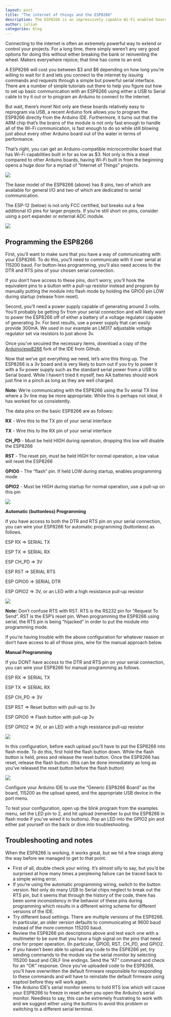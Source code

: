 ```yaml
---
layout: post
title: "The internet of things and the ESP8266"
description: The ESP8266 is an impressively capable Wi-Fi enabled board with a powerful microprocessor and Arduino compatibility.
author: julian
categories: blog
---
```


Connecting to the internet is often an extremely powerful way to extend or control your projects. For a long time, there simply weren’t any very good options for doing this without either breaking the bank or reinventing the wheel. Makers everywhere rejoice; that time has come to an end.

<!--more-->

A ESP8266 will cost you between $3 and $6 depending on how long you’re willing to wait for it and lets you connect to the internet by issuing commands and requests through a simple but powerful serial interface. There are a number of simple tutorials out there to help you figure out how to set up basic communication with an ESP8266 using either a USB to Serial cable to try it out or to program an Arduino to connect to the internet.

But wait, there’s more! Not only are these boards relatively easy to reprogram via USB, a recent Arduino fork allows you to program the ESP8266 directly from the Arduino IDE. Furthermore, it turns out that the ARM chip that’s the brains of the module is not only fast enough to handle all of the Wi-Fi communication, is fast enough to do so while still blowing just about every other Arduino board out of the water in terms of performance.

That’s right, you can get an Arduino-compatible microcontroller board that has Wi-Fi capabilities built in for as low as $3. Not only is this a steal compared to other Arduino boards, having Wi-Fi built in from the beginning opens a huge door for a myriad of “Internet of Things” projects.

<img class="showcase" src="/resources/images/blog/esp8266/esp8266.jpg" />

The base model of the ESP8266 (above) has 8 pins, two of which are available for general I/O and two of which are dedicated to serial communication.

The ESP-12 (below) is not only FCC certified, but breaks out a few additional IO pins for larger projects. If you're still short on pins, consider using a port expander or external ADC module.

<img class="showcase" src="/resources/images/blog/esp8266/esp12.jpg" />

Programming the ESP8266
-----------------------
First, you’ll want to make sure that you have a way of communicating with your ESP8266. To do this, you’ll need to communicate with it over serial at 115200 baud. For button-less programming, you’ll also need access to the DTR and RTS pins of your chosen serial connection.

If you don’t have access to these pins, don’t worry, you’ll hook the equivalent pins to a button with a pull-up resistor instead and program by manually putting the module into flash mode by holding the GPIO0 pin LOW during startup (release from reset).

Second, you’ll need a power supply capable of generating around 3 volts. You’ll probably be getting 5v from your serial connection and will likely want to power the ESP8266 off of either a battery of a voltage regulator capable of generating 3v. For best results, use a power supply that can easily provide 300mA. We used in our example an LM317 adjustable voltage regulator set via resistors to just above 3v.

Once you’ve secuired the necessary items, download a copy of the [Arduino/esp8266](https://github.com/esp8266/Arduino) fork of the IDE from Github.

Now that we’ve got everything we need, let’s wire this thing up. The ESP8266 is a 3v board and is very likely to burn out if you try to power it with a 5v power supply such as the standard serial power from a USB to Serial board. While I haven’t tried it myself, two AA batteries should work just fine in a pinch as long as they are well charged.

**Note:** We’re communicating with the ESP8266 using the 5v serial TX line where a 3v line may be more appropriate. While this is perhaps not ideal, it has worked for us consistently.

The data pins on the basic ESP8266 are as follows:

**RX** - Wire this to the TX pin of your serial interface

**TX** - Wire this to the RX pin of your serial interface

**CH_PD** - Must be held HIGH during operation, dropping this low will disable the ESP8266

**RST** - The reset pin, must be held HIGH for normal operation, a low value will reset the ESP8266

**GPIO0** - The “flash” pin. If held LOW during startup, enables programming mode

**GPIO2**  - Must be HIGH during startup for normal operation, use a pull-up on this pin

<img class="showcase" src="/resources/images/blog/esp8266/esppinout.png" />

**Automatic (buttonless) Programming**

If you have access to both the DTR and RTS pin on your serial connection, you can wire your ESP8266 for automatic programming (buttonless) as follows.

ESP RX => SERIAL TX

ESP TX => SERIAL RX

ESP CH_PD => 3V

ESP RST => SERIAL RTS

ESP GPIO0 => SERIAL DTR

ESP GPIO2 => 3V, or an LED with a high resistance pull-up resistor

<img class="showcase" src="/resources/images/blog/esp8266/usbprogram.png" />

**Note:** Don’t confuse RTS with RST. RTS is the RS232 pin for “Request To Send”. RST is the ESP’s reset pin. When programming the ESP8266 using serial, the RTS pin is being “hijacked” in order to put the module into programming mode.

If you’re having trouble with the above configuration for whatever reason or don’t have access to all of those pins, wire for the manual approach below.

**Manual Programming**

If you DONT have access to the DTR and RTS pin on your serial connection, you can wire your ESP8266 for manual programming as follows.

ESP RX => SERIAL TX

ESP TX => SERIAL RX

ESP CH_PD => 3V

ESP RST => Reset button with pull-up to 3v

ESP GPIO0 => Flash button with pull-up 3v

ESP GPIO2 => 3V, or an LED with a high resistance pull-up resistor

<img class="showcase" src="/resources/images/blog/esp8266/buttonprogram.png" />

In this configuration, before each upload you’ll have to put the ESP8266 into flash mode. To do this, first hold the flash button down. While the flash button is held, press and release the reset button. Once the ESP8266 has reset, release the flash button. (this can be done immediately as long as you’ve released the reset button before the flash button)

<img class="showcase" src="/resources/images/blog/esp8266/arduinoidemenu.png" />

Configure your Arduino IDE to use the “Generic ESP8266 Board” as the board, 115200 as the upload speed, and the appropriate USB device in the port menu.

To test your configuration, open up the blink program from the examples menu, set the LED pin to 2, and hit upload (remember to put the ESP8266 in flash mode if you’ve wired it to buttons). Pop an LED into the GPIO2 pin and either pat yourself on the back or dive into troubleshooting.

Troubleshooting and notes
-----------------------
When the ESP8266 is working, it works great, but we hit a few snags along the way before we managed to get to that point.

* First of all, double check your wiring. It’s almost silly to say, but you’d be surprised at how many times a perplexing failure can be traced back to a simple wiring error.
* If you’re using the automatic programming wiring, switch to the button version. Not only do many USB to Serial chips neglect to break out the RTS pin, but it seems that through the history of the code, there has been some inconsistency in the behavior of these pins during programming which results in a different wiring scheme for different versions of the IDE.
* Try different baud settings. There are multiple versions of the ESP8266. In particular, an older version defaults to communicating at 9600 baud instead of the more common 115200 baud.
* Review the ESP8266 pin descriptions above and test each one with a multimeter to be sure that you have a high signal on the pins that need one for proper operation. (In particular, GPIO0, RST, CH_PD, and GPIO2.
* If you haven’t been able to upload any code to the ESP8266 yet, try sending commands to the module via the serial monitor by selecting 115200 baud and CRLF line endings. Send the “AT” command and check for an “OK” response. Once you’ve uploaded code to the ESP8266, you’ll have overwritten the default firmware responsible for responding to these commands and will have to reinstate the default firmware using esptool before they will work again.
* The Arduino IDE’s serial monitor seems to hold RTS low which will cause your ESP8266 to freeze in reset when you open the Arduino’s serial monitor. Needless to say, this can be extremely frustrating to work with and we suggest either using the buttons to avoid this problem or switching to a different serial terminal.

